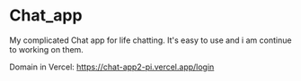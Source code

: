 # Chat_app

My complicated Chat app for life chatting. It's easy to use and i am continue to working on them.

Domain in Vercel: https://chat-app2-pi.vercel.app/login



